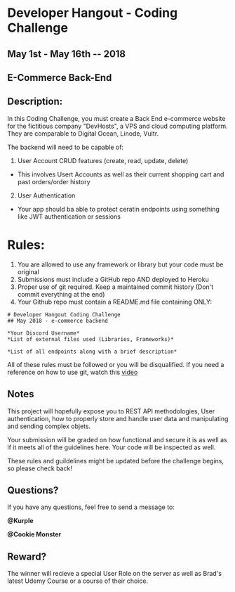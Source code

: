 # Developer Hangout - Coding Challenge

## May 1st - May 16th -- 2018

## E-Commerce Back-End

## Description:

In this Coding Challenge, you must create a Back End e-commerce website for the fictitious company "DevHosts", a VPS and cloud computing platform. They are comparable to Digital Ocean, Linode, Vultr.

The backend will need to be capable of:

1. User Account CRUD features (create, read, update, delete)
  - This involves Usert Accounts as well as their current shopping cart and past orders/order history
2. User Authentication
  - Your app should ba able to protect ceratin endpoints using something like JWT authentication or sessions


# Rules:

1. You are allowed to use any framework or library but your code must be original
2. Submissions must include a GitHub repo AND deployed to Heroku
3. Proper use of git required. Keep a maintained commit history (Don't commit everything at the end)
4. Your Github repo must contain a README.md file containing ONLY:

```
# Developer Hangout Coding Challenge
## May 2018 - e-commerce backend

*Your Discord Username*
*List of external files used (Libraries, Frameworks)*

*List of all endpoints along with a brief description*
```

All of these rules must be followed or you will be disqualified. If you need a reference on how to use git, watch this [video](https://www.youtube.com/watch?v=SWYqp7iY_Tc&t=445s)


## Notes

This project will hopefully expose you to REST API methodologies, User authentication, how to properly store and handle user data and manipulating and sending complex objets.

Your submission will be graded on how functional and secure it is as well as if it meets all of the guidelines here. Your code will be inspected as well.

These rules and guildelines might be updated before the challenge begins, so please check back!

## Questions?

If you have any questions, feel free to send a message to:

**@Kurple**

**@Cookie Monster**

## Reward?

The winner will recieve a special User Role on the server as well as Brad's latest Udemy Course or a course of their choice. 